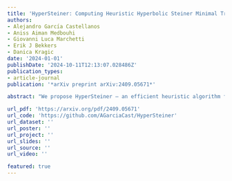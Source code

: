 ```yaml
---
title: 'HyperSteiner: Computing Heuristic Hyperbolic Steiner Minimal Trees'
authors:
- Alejandro Garcı́a Castellanos
- Aniss Aiman Medbouhi
- Giovanni Luca Marchetti
- Erik J Bekkers
- Danica Kragic
date: '2024-01-01'
publishDate: '2024-10-11T12:13:07.028486Z'
publication_types:
- article-journal
publication: '*arXiv preprint arXiv:2409.05671*'

abstract: "We propose HyperSteiner — an efficient heuristic algorithm for computing Steiner minimal trees in the hyperbolic space. Hypersteiner extends the Euclidean Smith-Lee-Liebman algorithm, which is grounded in a divide-and-conquer approach involving the Delaunay triangulation. The central idea is rephrasing Steiner tree problems with three terminals as a system of equations in the Klein-Beltrami model. Motivated by the fact that hyperbolic geometry is well-suited for representing hierarchies, we explore applications to hierarchy discovery in data. Results show that HyperSteiner infers more realistic hierarchies than the Minimum Spanning Tree and is more scalable to large datasets than Neighbor Joining. "

url_pdf: 'https://arxiv.org/pdf/2409.05671'
url_code: 'https://github.com/AGarciaCast/HyperSteiner'
url_dataset: ''
url_poster: ''
url_project: ''
url_slides: ''
url_source: ''
url_video: ''

featured: true
---
```

